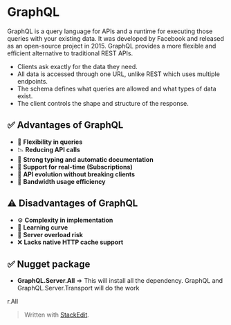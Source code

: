 # GraphQL
GraphQL is a query language for APIs and a runtime for executing those queries with your existing data. It was developed by Facebook and released as an open-source project in 2015. GraphQL provides a more flexible and efficient alternative to traditional REST APIs.

 - Clients ask exactly for the data they need.
 - All data is accessed through one URL, unlike REST which uses multiple endpoints.
 - The schema defines what queries are allowed and what types of data exist.
 - The client controls the shape and structure of the response.
 
 ## ✅ Advantages of GraphQL
 - 🔄 **Flexibility in queries**
 - 📉 **Reducing API calls**  
 - 🧾 **Strong typing and automatic documentation**  
 - 📡 **Support for real-time (Subscriptions)**  
 - 🚀 **API evolution without breaking clients**  
 - 📶 **Bandwidth usage efficiency**

 ## ⚠️ Disadvantages of GraphQL
 - ⚙️ **Complexity in implementation**  
 - 📘 **Learning curve**  
 - 🧠 **Server overload risk**  
 - ❌ **Lacks native HTTP cache support**
 ## ✅ Nugget package 
 - **GraphQL.Server.All**  => This will install all the dependency. GraphQL and GraphQL.Server.Transport will do the work


r.All

> Written with [StackEdit](https://stackedit.io/).
<!--stackedit_data:
eyJoaXN0b3J5IjpbLTc1MzQ4NDAxNCw4MzA2MTg5MzMsMTc3MD
QxODkwMCw3MzA5OTgxMTZdfQ==
-->